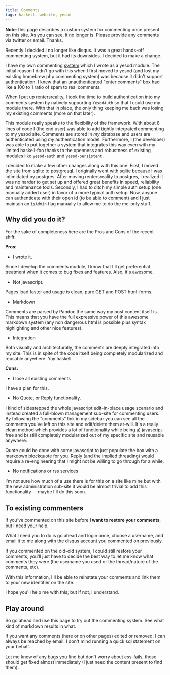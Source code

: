 ```yaml
---
title: Comments
tags: haskell, website, yesod
---
```


**Note**: this page describes a custom system for commenting once present on
this site. As you can see, it no longer is. Please provide any comments via
twitter or email. Thanks.

Recently I decided I no longer like disqus. It was a great hands-off 
commenting system, but it had its downsides. I decided to make a change.

I have my own commenting [system][] which I wrote as a yesod module. The 
initial reason I didn't go with this when I first moved to yesod (and 
lost my existing homebrew php commenting system) was because it didn't 
support authentication. I knew that an unauthenticated "enter comments" 
box had like a 100 to 1 ratio of spam to real comments.

[system]: https://github.com/pbrisbin/yesod-comments

When I put up [rentersreality][], I took the time to build 
authentication into my comments system by natively supporting 
`YesodAuth` so that I could use my module there. With that in place, the 
only thing keeping me back was losing my existing comments (more on that 
later).

[rentersreality]: http://rentersreality.com

This module really speaks to the flexibility of the framework. With 
about 8 lines of code I (the end user) was able to add tightly 
integrated commenting to my yesod site. Comments are stored in *my* 
database and users are authenticated using *my* authentication model. 
Furthermore, I (the developer) was able to put together a system that 
integrates this way even with my limited haskell-foo thanks to the 
openness and robustness of existing modules like `yesod-auth` and 
`yesod-persistent`.

I decided to make a few other changes along with this one. First, I 
moved the site from sqlite to postgresql. I originally went with sqlite 
because I was intimidated by postgres. After moving rentersreality to 
postgres, I realized it was no harder to get set up and offered great 
benefits in speed, reliability and maintenance tools. Secondly, I had to 
ditch my simple auth setup (one manually added user) in favor of a more 
typical auth setup. Now, anyone can authenticate with their open id (to 
be able to comment) and I just maintain an `isAdmin` flag manually to 
allow me to do the me-only stuff.

## Why did you do it?

For the sake of completeness here are the Pros and Cons of the recent 
shift:

**Pros:**

* I wrote it.

Since I develop the comments module, I know that I'll get preferential 
treatment when it comes to bug fixes and features. Also, it's awesome.

* Not javascript.

Pages load faster and usage is clean, pure GET and POST html-forms.

* Markdown

Comments are parsed by Pandoc the same way my post content itself is. 
This means that you have the full expressive power of this awesome 
markdown system (any non dangerous html is possible plus syntax 
highlighting and other nice features).

* Integration

Both visually and architecturally, the comments are deeply integrated 
into my site. This is in spite of the code itself being completely 
modularized and reusable anywhere. Yay haskell.

**Cons:**

* I lose all existing comments

I have a plan for this.

* No Quote, or Reply functionality.

I kind of sidestepped the whole javascript edit-in-place usage scenario 
and instead created a full-blown management sub-site for commenting 
users. By following the "comments" link in my sidebar you can see all 
the comments you've left on this site and edit/delete them at-will. It's 
a really clean method which provides a lot of functionality while being 
a) javascript-free and b) still completely modularized out of my 
specific site and reusable anywhere.

Quote could be done with some javascript to just populate the box with a 
markdown blockquote for you. Reply (and the implied threading) would 
require a re-engineering that I might not be willing to go through for a 
while.

* No notifications or rss services

I'm not sure how much of a use there is for this on a site like mine but 
with the new administration sub-site it would be almost trivial to add 
this functionality -- maybe I'll do this soon.

## To existing commenters

If you've commented on this site before **I want to restore your 
comments**, but I need your help.

What I need you to do is go ahead and login once, choose a username, and email
it to me along with the disqus account you commented on previously.

If you commented on the old-old system, I could still restore your 
comments, you'll just have to decide the best way to let me know what 
comments they were (the username you used or the thread/nature of the 
comments, etc).

With this information, I'll be able to reinstate your comments and link 
them to your new identifier on the site.

I hope you'll help me with this; but if not, I understand.

## Play around

So go ahead and use this page to try out the commenting system. See what 
kind of markdown results in what.

If you want any comments (here or on other pages) edited or removed, I 
can always be reached by email. I don't mind running a quick sql 
statement on your behalf.

Let me know of any bugs you find but don't worry about css-fails, those 
should get fixed almost immediately (I just need the content present to 
find them).
